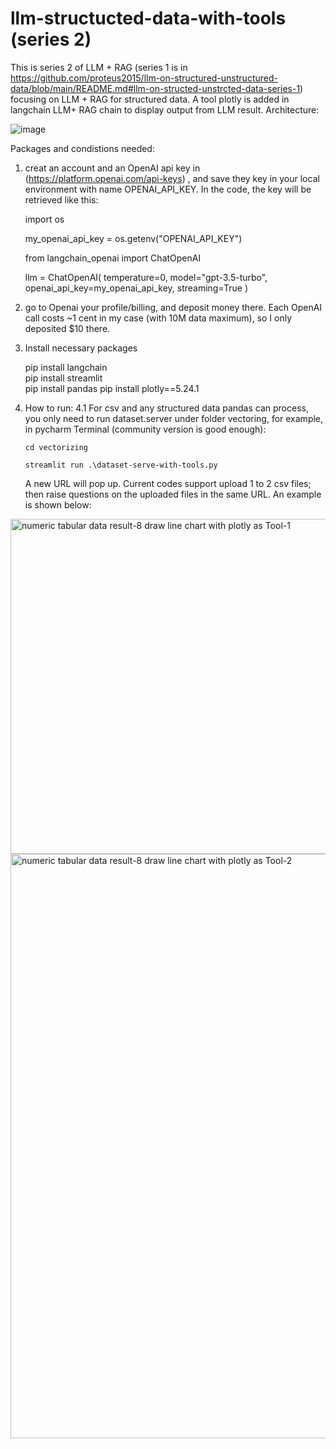 # llm-structucted-data-with-tools (series 2)
This is series 2 of LLM + RAG (series 1 is in https://github.com/proteus2015/llm-on-structured-unstructured-data/blob/main/README.md#llm-on-structed-unstrcted-data-series-1) focusing on LLM + RAG for structured data. A tool plotly is added in langchain LLM+ RAG chain to display output from LLM result. 
Architecture:

![image](https://github.com/user-attachments/assets/b4d20b98-12ca-4225-b1bf-b33cba572a5f)

Packages and condistions needed:
1. creat an account and an OpenAI api key in (https://platform.openai.com/api-keys) , and save they key in your local environment with name OPENAI_API_KEY. In the code, the key will be retrieved like this:

    import os
   
    my_openai_api_key = os.getenv("OPENAI_API_KEY")

    from langchain_openai import ChatOpenAI
   
    llm = ChatOpenAI(
          temperature=0, model="gpt-3.5-turbo", openai_api_key=my_openai_api_key, streaming=True
   )
   
2. go to Openai your profile/billing, and deposit money there. Each OpenAI call costs ~1 cent in my case (with 10M data maximum), so I only deposited $10 there.
   
3. Install necessary packages

   pip install langchain   
   pip install streamlit   
   pip install pandas
   pip install plotly==5.24.1
   
5. How to run:
   4.1 For csv and any structured data pandas can process, you only need to run dataset.server under folder vectoring, for example, in pycharm Terminal (community version is good enough):
 
       cd vectorizing
   
       streamlit run .\dataset-serve-with-tools.py
   

   A new URL will pop up. Current codes support upload 1 to 2 csv files; then raise questions on the uploaded files in the same URL. An example is shown below:

<img width="536" alt="numeric tabular data result-8  draw line chart with plotly as Tool-1" src="https://github.com/user-attachments/assets/1ab44ceb-ecde-41c9-a0ad-aeffc0a71c21">
<img width="935" alt="numeric tabular data result-8  draw line chart with plotly as Tool-2" src="https://github.com/user-attachments/assets/3631fb41-7961-4350-8125-73a690ca59bd">

    

              
 
          
  
